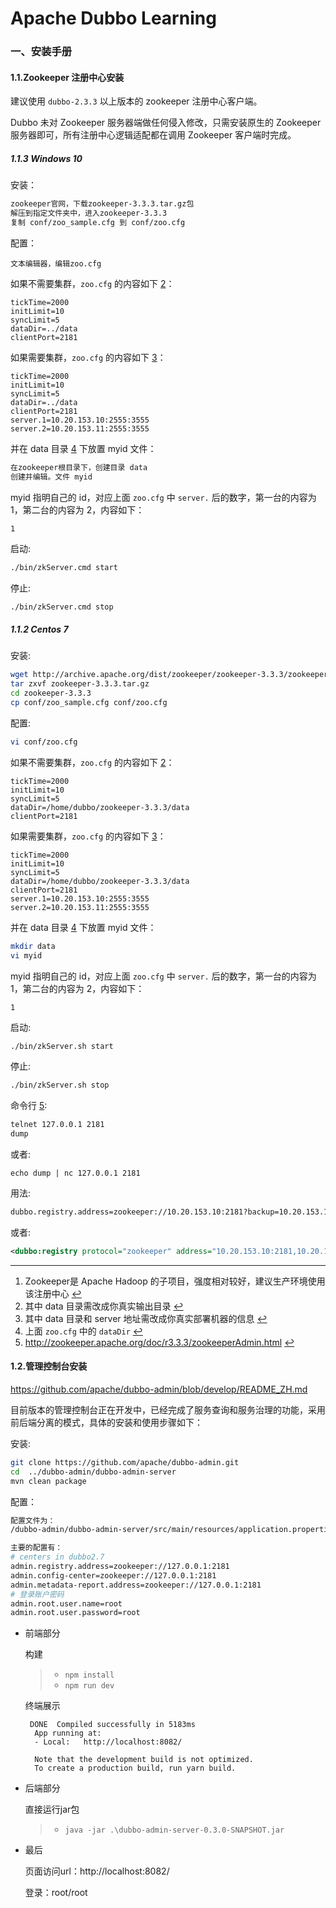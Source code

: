 # Apache Dubbo Learning

### 一、安装手册

#### 1.1.Zookeeper 注册中心安装

建议使用 `dubbo-2.3.3` 以上版本的 zookeeper 注册中心客户端。

Dubbo 未对 Zookeeper 服务器端做任何侵入修改，只需安装原生的 Zookeeper 服务器即可，所有注册中心逻辑适配都在调用 Zookeeper 客户端时完成。

##### 1.1.3 Windows 10

安装：

```sh
zookeeper官网，下载zookeeper-3.3.3.tar.gz包
解压到指定文件夹中，进入zookeeper-3.3.3
复制 conf/zoo_sample.cfg 到 conf/zoo.cfg
```

配置：

```SH
文本编辑器，编辑zoo.cfg
```

如果不需要集群，`zoo.cfg` 的内容如下 [2](https://dubbo.apache.org/zh/docs/v2.7/admin/install/zookeeper/#fn:2)：

```fallback
tickTime=2000
initLimit=10
syncLimit=5
dataDir=../data
clientPort=2181
```

如果需要集群，`zoo.cfg` 的内容如下 [3](https://dubbo.apache.org/zh/docs/v2.7/admin/install/zookeeper/#fn:3)：

```fallback
tickTime=2000
initLimit=10
syncLimit=5
dataDir=../data
clientPort=2181
server.1=10.20.153.10:2555:3555
server.2=10.20.153.11:2555:3555
```

并在 data 目录 [4](https://dubbo.apache.org/zh/docs/v2.7/admin/install/zookeeper/#fn:4) 下放置 myid 文件：

```sh
在zookeeper根目录下，创建目录 data
创建并编辑。文件 myid
```

myid 指明自己的 id，对应上面 `zoo.cfg` 中 `server.` 后的数字，第一台的内容为 1，第二台的内容为 2，内容如下：

```fallback
1
```

启动:

```sh
./bin/zkServer.cmd start
```

停止:

```sh
./bin/zkServer.cmd stop
```

##### 1.1.2 Centos 7

安装:

```sh
wget http://archive.apache.org/dist/zookeeper/zookeeper-3.3.3/zookeeper-3.3.3.tar.gz
tar zxvf zookeeper-3.3.3.tar.gz
cd zookeeper-3.3.3
cp conf/zoo_sample.cfg conf/zoo.cfg
```

配置:

```sh
vi conf/zoo.cfg
```

如果不需要集群，`zoo.cfg` 的内容如下 [2](https://dubbo.apache.org/zh/docs/v2.7/admin/install/zookeeper/#fn:2)：

```fallback
tickTime=2000
initLimit=10
syncLimit=5
dataDir=/home/dubbo/zookeeper-3.3.3/data
clientPort=2181
```

如果需要集群，`zoo.cfg` 的内容如下 [3](https://dubbo.apache.org/zh/docs/v2.7/admin/install/zookeeper/#fn:3)：

```fallback
tickTime=2000
initLimit=10
syncLimit=5
dataDir=/home/dubbo/zookeeper-3.3.3/data
clientPort=2181
server.1=10.20.153.10:2555:3555
server.2=10.20.153.11:2555:3555
```

并在 data 目录 [4](https://dubbo.apache.org/zh/docs/v2.7/admin/install/zookeeper/#fn:4) 下放置 myid 文件：

```sh
mkdir data
vi myid
```

myid 指明自己的 id，对应上面 `zoo.cfg` 中 `server.` 后的数字，第一台的内容为 1，第二台的内容为 2，内容如下：

```fallback
1
```

启动:

```sh
./bin/zkServer.sh start
```

停止:

```sh
./bin/zkServer.sh stop
```

命令行 [5](https://dubbo.apache.org/zh/docs/v2.7/admin/install/zookeeper/#fn:5):

```sh
telnet 127.0.0.1 2181
dump
```

或者:

```shell
echo dump | nc 127.0.0.1 2181
```

用法:

```xml
dubbo.registry.address=zookeeper://10.20.153.10:2181?backup=10.20.153.11:2181
```

或者:

```xml
<dubbo:registry protocol="zookeeper" address="10.20.153.10:2181,10.20.153.11:2181" />
```

------

1. Zookeeper是 Apache Hadoop 的子项目，强度相对较好，建议生产环境使用该注册中心 [↩︎](https://dubbo.apache.org/zh/docs/v2.7/admin/install/zookeeper/#fnref:1)
2. 其中 data 目录需改成你真实输出目录 [↩︎](https://dubbo.apache.org/zh/docs/v2.7/admin/install/zookeeper/#fnref:2)
3. 其中 data 目录和 server 地址需改成你真实部署机器的信息 [↩︎](https://dubbo.apache.org/zh/docs/v2.7/admin/install/zookeeper/#fnref:3)
4. 上面 `zoo.cfg` 中的 `dataDir` [↩︎](https://dubbo.apache.org/zh/docs/v2.7/admin/install/zookeeper/#fnref:4)
5. http://zookeeper.apache.org/doc/r3.3.3/zookeeperAdmin.html [↩︎](https://dubbo.apache.org/zh/docs/v2.7/admin/install/zookeeper/#fnref:5)



#### 1.2.管理控制台安装

https://github.com/apache/dubbo-admin/blob/develop/README_ZH.md

目前版本的管理控制台正在开发中，已经完成了服务查询和服务治理的功能，采用前后端分离的模式，具体的安装和使用步骤如下：

安装:

```sh
git clone https://github.com/apache/dubbo-admin.git 
cd  ../dubbo-admin/dubbo-admin-server
mvn clean package
```

配置：

```sh
配置文件为：
/dubbo-admin/dubbo-admin-server/src/main/resources/application.properties

主要的配置有：
# centers in dubbo2.7
admin.registry.address=zookeeper://127.0.0.1:2181
admin.config-center=zookeeper://127.0.0.1:2181
admin.metadata-report.address=zookeeper://127.0.0.1:2181
# 登录账户密码
admin.root.user.name=root
admin.root.user.password=root
```

- 前端部分

  构建

  > - `npm install`
  > - `npm run dev`

  终端展示

  ```SH
   DONE  Compiled successfully in 5183ms                                           
    App running at:
    - Local:   http://localhost:8082/
  
    Note that the development build is not optimized.
    To create a production build, run yarn build.
  ```

- 后端部分

  直接运行jar包

  > - `java -jar .\dubbo-admin-server-0.3.0-SNAPSHOT.jar`

- 最后

  页面访问url：http://localhost:8082/

  登录：root/root